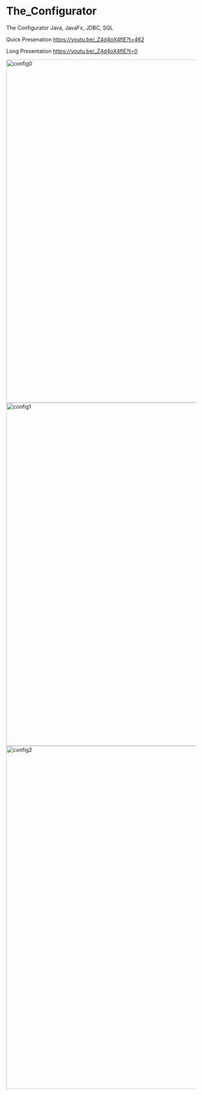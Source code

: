 # The_Configurator
The Configurator Java, JavaFx, JDBC, SQL

Quick Presenation
https://youtu.be/_Z4d4oX4flE?t=462

Long Presentation
https://youtu.be/_Z4d4oX4flE?t=0

<img width="912" alt="config0" src="https://user-images.githubusercontent.com/71202372/93010093-5cfb3a80-f53d-11ea-8c41-00f424020369.png">
<img width="912" alt="config1" src="https://user-images.githubusercontent.com/71202372/93010095-608ec180-f53d-11ea-8917-b22253d63dfb.png">
<img width="912" alt="config2" src="https://user-images.githubusercontent.com/71202372/93010096-61bfee80-f53d-11ea-900b-8f5f4d5f9075.png">

